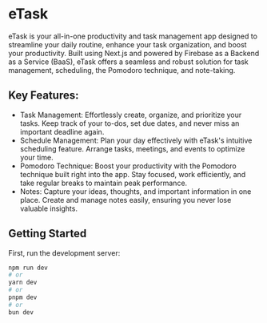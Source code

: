 # eTask

eTask is your all-in-one productivity and task management app designed to streamline your daily routine, enhance your task organization, and boost your productivity. Built using Next.js and powered by Firebase as a Backend as a Service (BaaS), eTask offers a seamless and robust solution for task management, scheduling, the Pomodoro technique, and note-taking.

## Key Features:

- Task Management: Effortlessly create, organize, and prioritize your tasks. Keep track of your to-dos, set due dates, and never miss an important deadline again.
- Schedule Management: Plan your day effectively with eTask's intuitive scheduling feature. Arrange tasks, meetings, and events to optimize your time.
- Pomodoro Technique: Boost your productivity with the Pomodoro technique built right into the app. Stay focused, work efficiently, and take regular breaks to maintain peak performance.
- Notes: Capture your ideas, thoughts, and important information in one place. Create and manage notes easily, ensuring you never lose valuable insights.

## Getting Started

First, run the development server:

```bash
npm run dev
# or
yarn dev
# or
pnpm dev
# or
bun dev
```
